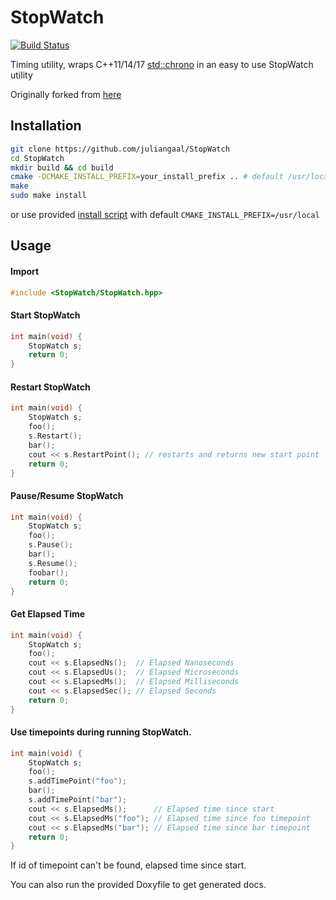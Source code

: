 # StopWatch

[![Build Status](https://travis-ci.org/juliangaal/StopWatch.svg?branch=master)](https://travis-ci.org/juliangaal/StopWatch)

Timing utility, wraps C++11/14/17 [std::chrono](https://en.cppreference.com/w/cpp/header/chrono) in an easy to use StopWatch utility

Originally forked from [here](https://github.com/KjellKod/StopWatch)

## Installation
```bash
git clone https://github.com/juliangaal/StopWatch
cd StopWatch
mkdir build && cd build
cmake -DCMAKE_INSTALL_PREFIX=your_install_prefix .. # default /usr/local on Mac/Linux
make
sudo make install
```
or use provided [install script](./install/install.bash) with default `CMAKE_INSTALL_PREFIX=/usr/local`

## Usage

#### Import
```cpp
#include <StopWatch/StopWatch.hpp>
```

#### Start StopWatch
```cpp
int main(void) {
    StopWatch s;
    return 0;
}
```

#### Restart StopWatch
```cpp
int main(void) {
    StopWatch s;
    foo();
    s.Restart();
    bar();
    cout << s.RestartPoint(); // restarts and returns new start point
    return 0;
}
```

#### Pause/Resume StopWatch
```cpp
int main(void) {
    StopWatch s;
    foo();
    s.Pause();
    bar();
    s.Resume();
    foobar();
    return 0;
}
```

#### Get Elapsed Time
```cpp
int main(void) {
    StopWatch s;
    foo();
    cout << s.ElapsedNs();  // Elapsed Nanoseconds
    cout << s.ElapsedUs();  // Elapsed Microseconds
    cout << s.ElapsedMs();  // Elapsed Milliseconds
    cout << s.ElapsedSec(); // Elapsed Seconds
    return 0;
}
```

#### Use timepoints during running StopWatch. 
```cpp
int main(void) {
    StopWatch s;
    foo();
    s.addTimePoint("foo");
    bar();
    s.addTimePoint("bar");
    cout << s.ElapsedMs();      // Elapsed time since start
    cout << s.ElapsedMs("foo"); // Elapsed time since foo timepoint
    cout << s.ElapsedMs("bar"); // Elapsed time since bar timepoint
    return 0;
}
```
If id of timepoint can't be found, elapsed time since start.

You can also run the provided Doxyfile to get generated docs.
